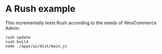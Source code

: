 # A Rush example

This incrementally tests Rush according to the needs of WooCommerce Admin.

```
rush update
rush build
node ./apps/ui/dist/main.js
```
